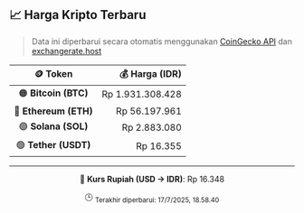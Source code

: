 

<!-- HARGA_KRIPTO -->
## 📈 Harga Kripto Terbaru

> Data ini diperbarui secara otomatis menggunakan [CoinGecko API](https://www.coingecko.com/) dan [exchangerate.host](https://exchangerate.host/)

<div align="center">

| 🪙 Token | 💰 Harga (IDR) |
|:------:|---------------:|
| 🟠 **Bitcoin (BTC)**   | Rp 1.931.308.428 |
| 🔵 **Ethereum (ETH)**  | Rp 56.197.961 |
| 🟣 **Solana (SOL)**    | Rp 2.883.080 |
| 🟢 **Tether (USDT)**   | Rp 16.355 |

---

💱 **Kurs Rupiah (USD → IDR)**: Rp 16.348

🕒 <sub>Terakhir diperbarui: 17/7/2025, 18.58.40</sub>

</div>
<!-- /HARGA_KRIPTO -->